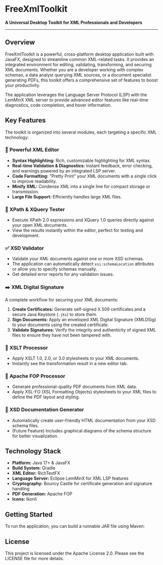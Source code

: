 # FreeXmlToolkit

**A Universal Desktop Toolkit for XML Professionals and Developers**

---

## Overview

FreeXmlToolkit is a powerful, cross-platform desktop application built with JavaFX, designed to streamline common
XML-related tasks. It provides an integrated environment for editing, validating, transforming, and securing XML
documents. Whether you are a developer working with complex schemas, a data analyst querying XML sources, or a document
specialist generating PDFs, this toolkit offers a comprehensive set of features to boost your productivity.

The application leverages the Language Server Protocol (LSP) with the LemMinX XML server to provide advanced editor
features like real-time diagnostics, code completion, and hover information.

## Key Features

The toolkit is organized into several modules, each targeting a specific XML technology:

### 📝 **Powerful XML Editor**

- **Syntax Highlighting:** Rich, customizable highlighting for XML syntax.
- **Real-time Validation & Diagnostics:** Instant feedback, error checking, and warnings powered by an integrated LSP
  server.
- **Code Formatting:** "Pretty Print" your XML documents with a single click to improve readability.
- **Minify XML:** Condense XML into a single line for compact storage or transmission.
- **Large File Support:** Efficiently handles large XML files.

### 🧪 **XPath & XQuery Tester**

- Execute XPath 2.0 expressions and XQuery 1.0 queries directly against your open XML documents.
- View the results instantly within the editor, perfect for testing and development.

### ✅ **XSD Validator**

- Validate your XML documents against one or more XSD schemas.
- The application can automatically detect `xsi:schemaLocation` attributes or allow you to specify schemas manually.
- Get detailed error reports for any validation issues.

### ✒️ **XML Digital Signature**

A complete workflow for securing your XML documents:

1. **Create Certificates:** Generate self-signed X.509 certificates and a secure Java Keystore (`.jks`) to store them.
2. **Sign Documents:** Apply an enveloped XML Digital Signature (XMLDSig) to your documents using the created
   certificate.
3. **Validate Signatures:** Verify the integrity and authenticity of signed XML files to ensure they have not been
   tampered with.

### 🔄 **XSLT Processor**

- Apply XSLT 1.0, 2.0, or 3.0 stylesheets to your XML documents.
- Instantly see the transformation result in a new editor tab.

### 📄 **Apache FOP Processor**

- Generate professional-quality PDF documents from XML data.
- Apply XSL-FO (XSL Formatting Objects) stylesheets to your XML files to define the PDF layout and styling.

### 📖 **XSD Documentation Generator**

- Automatically create user-friendly HTML documentation from your XSD schema files.
- (Future Feature) Includes graphical diagrams of the schema structure for better visualization.

## Technology Stack

- **Platform:** Java 17+ & JavaFX
- **Build System:** Gradle
- **XML Editor:** RichTextFX
- **Language Server:** Eclipse LemMinX for XML LSP features
- **Cryptography:** Bouncy Castle for certificate generation and signature handling
- **PDF Generation:** Apache FOP
- **Icons:** Ikonli

## Getting Started

To run the application, you can build a runnable JAR file using Maven:

## License

This project is licensed under the Apache License 2.0. Please see the LICENSE file for more details.